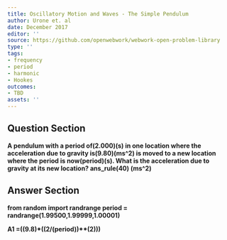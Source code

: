 ```yaml
---
title: Oscillatory Motion and Waves - The Simple Pendulum
author: Urone et. al
date: December 2017
editor: ''
source: https://github.com/openwebwork/webwork-open-problem-library
type: ''
tags:
- frequency
- period
- harmonic
- Hookes
outcomes:
- TBD
assets: ''
---
```


## Question Section 

<b>
A pendulum with a period of(2.000)(s) in one location where the acceleration due to gravity is(9.80)(ms^2) is moved to a new location where the period is now(period)(s). What is the acceleration due to gravity at its new location?
ans_rule(40) (ms^2)



## Answer Section

from random import randrange
period = randrange(1.99500,1.99999,1.00001) 

A1 =((9.8)*((2/(period))**(2)))